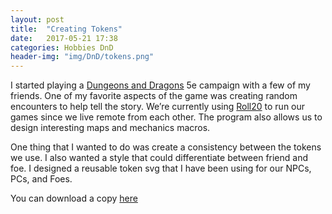 ```yaml
---
layout: post
title:  "Creating Tokens"
date:   2017-05-21 17:38
categories: Hobbies DnD
header-img: "img/DnD/tokens.png"
---
```


I started playing a [Dungeons and Dragons](http://dnd.wizards.com/) 5e campaign with a few of my friends. 
One of my favorite aspects of the game was creating random encounters to help tell the story. 
We’re currently using [Roll20](https://roll20.net) to run our games since we live remote from each other. 
The program also allows us to design interesting maps and mechanics macros.   
   
One thing that I wanted to do was create a consistency between the tokens we use. 
I also wanted a style that could differentiate between friend and foe. 
I designed a reusable token svg that I have been using for our NPCs, PCs, and Foes.    
    
You can download a copy [here](/files/DnD/DnDTokenSheet.svg)
